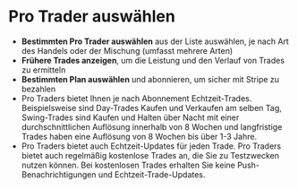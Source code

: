 # **Pro Trader auswählen**
- **Bestimmten Pro Trader auswählen** aus der Liste auswählen, je nach Art des Handels oder der Mischung (umfasst mehrere Arten)
- **Frühere Trades anzeigen**, um die Leistung und den Verlauf von Trades zu ermitteln
- **Bestimmten Plan auswählen** und abonnieren, um sicher mit Stripe zu bezahlen
- Pro Traders bietet Ihnen je nach Abonnement Echtzeit-Trades. Beispielsweise sind Day-Trades Kaufen und Verkaufen am selben Tag, Swing-Trades sind Kaufen und Halten über Nacht mit einer durchschnittlichen Auflösung innerhalb von 8 Wochen und langfristige Trades haben eine Auflösung von 8 Wochen bis über 1-3 Jahre.
- Pro Traders bietet auch Echtzeit-Updates für jeden Trade. Pro Traders bietet auch regelmäßig kostenlose Trades an, die Sie zu Testzwecken nutzen können. Bei kostenlosen Trades erhalten Sie keine Push-Benachrichtigungen und Echtzeit-Trade-Updates.

